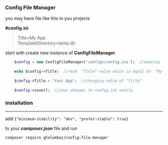 ### Config File Manager
you may have file like this in you projects  

**#config.ini**

 >Title=My App  
 >TemplateDirectory=temp dir  
 
 
start with create new instance of **ConfigFileManager**
```php
    $config = new ConfigFileManager('configs/config.ini');  //opening file config.ini from configs directory  
         
    echo $config->Title;  //read  "Title" value which is equal to  "My App"  
       
    $config->Title = "Your App";  //changing value of "Title"  
      
    $config->save();  //save changes to config.ini easily
```
### installation
---

add 
`
{"minimum-stability": "dev",
"prefer-stable": true}
`
 
to your 
__*composer.json*__ file and run

`composer require ghalambaz/config-file-manager `
